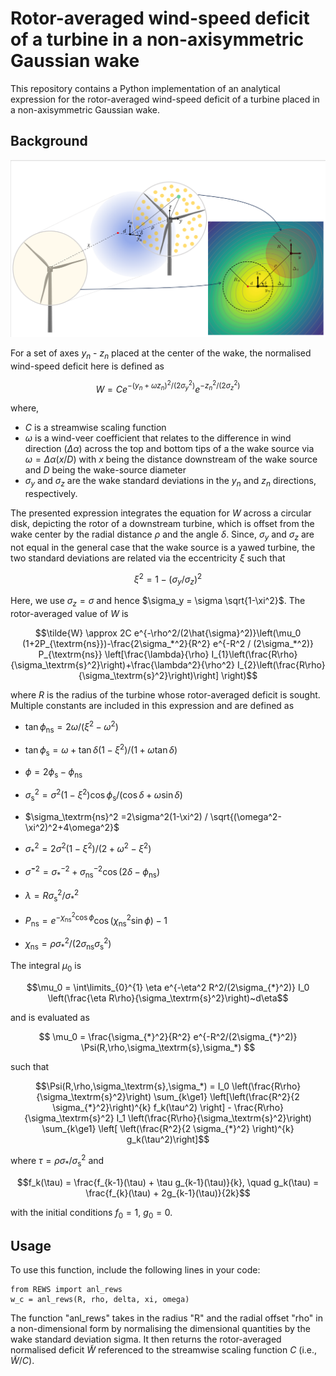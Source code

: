 # Rotor-averaged wind-speed deficit of a turbine in a non-axisymmetric Gaussian wake

This repository contains a Python implementation of an analytical expression for the rotor-averaged wind-speed deficit of a turbine placed in a non-axisymmetric Gaussian wake. 

## Background

![wake](images/wake.png)

For a set of axes $y_n$ - $z_n$ placed at the center of the wake, the normalised wind-speed deficit here is defined as

$$W = Ce^{-(y_n+\omega z_n)^2/(2\sigma_y^2)} e^{-z_n^2/(2\sigma_z^2)}$$

where, 
- $C$ is a streamwise scaling function
- $\omega$ is a wind-veer coefficient that relates to the difference in wind direction ($\Delta \alpha$) across the top and bottom tips of a the wake source via $\omega=\Delta \alpha (x/D)$ with $x$ being the distance downstream of the wake source and $D$ being the wake-source diameter
- $\sigma_y$ and $\sigma_z$ are the wake standard deviations in the $y_n$ and $z_n$ directions, respectively.

The presented expression integrates the equation for $W$ across a circular disk, depicting the rotor of a downstream turbine, which is offset from the wake center by the radial distance $\rho$ and the angle $\delta$. Since, $\sigma_y$ and $\sigma_z$ are not equal in the general case that the wake source is a yawed turbine, the two standard deviations are related via the eccentricity $\xi$ such that 

$$\xi^2=1-(\sigma_y/\sigma_z)^2$$

Here, we use $\sigma_z=\sigma$ and hence $\sigma_y = \sigma \sqrt{1-\xi^2}$. The rotor-averaged value of $W$ is

$$\tilde{W} \approx 2C e^{-\rho^2/(2\hat{\sigma}^2)}\left(\mu_0 (1+2P_{\textrm{ns}})-\frac{2\sigma_*^2}{R^2} e^{-R^2 / (2\sigma_*^2)} P_{\textrm{ns}} \left[\frac{\lambda}{\rho} I_{1}\left(\frac{R\rho}{\sigma_\textrm{s}^2}\right)+\frac{\lambda^2}{\rho^2} I_{2}\left(\frac{R\rho}{\sigma_\textrm{s}^2}\right)\right] \right)$$

where $R$ is the radius of the turbine whose rotor-averaged deficit is sought. Multiple constants are included in this expression and are defined as
- $\tan{\phi_\textrm{ns}} = 2\omega / (\xi^2 - \omega^2)$
- $\tan{\phi_\textrm{s}} = \omega + \tan{\delta}\left(1-\xi^2\right)  / (1+\omega\tan{\delta})$
- $\phi=2\phi_\textrm{s}-\phi_\textrm{ns}$

- $\sigma_\textrm{s}^2 = 
    \sigma^2\left(1-\xi^2\right) \cos{\phi_\textrm{s}} / (\cos{\delta}+\omega\sin{\delta})$
- $\sigma_\textrm{ns}^2
    =2\sigma^2(1-\xi^2) / \sqrt{(\omega^2-\xi^2)^2+4\omega^2}$
- $\sigma_{*}^2
    =2\sigma^2(1-\xi^2) / (2+\omega^2-\xi^2)$
- $\hat{\sigma}^{-2} = \sigma_{*}^{-2} + \sigma_\textrm{ns}^{-2}\cos{(2\delta-\phi_\textrm{ns})}$
- $\lambda=R\sigma_\textrm{s}^2/\sigma_{*}^2$
- $P_{\textrm{ns}} = e^{-\chi_{\textrm{ns}}^2 \cos{\phi}} \cos{(\chi_{\textrm{ns}}^2 \sin{\phi})}-1$
- $\chi_{\textrm{ns}} = \rho \sigma_{*}^2/(2\sigma_\textrm{ns} \sigma_\textrm{s}^2)$

The integral $\mu_0$ is 

$$\mu_0 = \int\limits_{0}^{1} \eta e^{-\eta^2 R^2/(2\sigma_{*}^2)} I_0 \left(\frac{\eta R\rho}{\sigma_\textrm{s}^2}\right)~d\eta$$

and is evaluated as

$$
\mu_0 = \frac{\sigma_{*}^2}{R^2} e^{-R^2/(2\sigma_{*}^2)} \Psi(R,\rho,\sigma_\textrm{s},\sigma_*)
$$

such that

$$\Psi(R,\rho,\sigma_\textrm{s},\sigma_*) = I_0 \left(\frac{R\rho}{\sigma_\textrm{s}^2}\right) \sum_{k\ge1}  \left[\left(\frac{R^2}{2 \sigma_{*}^2}\right)^{k} f_k(\tau^2) \right] - \frac{R\rho}{\sigma_\textrm{s}^2} I_1 \left(\frac{R\rho}{\sigma_\textrm{s}^2}\right) \sum_{k\ge1} \left[ \left(\frac{R^2}{2 \sigma_{*}^2} \right)^{k} g_k(\tau^2)\right]$$

where $\tau = \rho\sigma_{*}/\sigma_\textrm{s}^2$ and 

$$f_k(\tau) = \frac{f_{k-1}(\tau) + \tau g_{k-1}(\tau)}{k}, \quad g_k(\tau) = \frac{f_{k}(\tau) + 2g_{k-1}(\tau)}{2k}$$

with the initial conditions $f_0=1$, $g_0=0$.

## Usage

To use this function, include the following lines in your code:
```
from REWS import anl_rews
w_c = anl_rews(R, rho, delta, xi, omega)
```

The function "anl_rews" takes in the radius "R" and the radial offset "rho" in a non-dimensional form by normalising the dimensional quantities by the wake standard deviation sigma. It then returns the rotor-averaged normalised deficit $\tilde{W}$ referenced to the streamwise scaling function $C$ (i.e., $\tilde{W}/C$).
